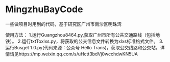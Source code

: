 # MingzhuBayCode
一些做项目时用到的代码，基于研究区广州市南沙区明珠湾

使用方法：
1.运行Guangzhou8464.py,获取广州市所有公共交通路线（包括地铁）。
2.运行txtToxlxs.py，将获取的公交信息文件转换为xlxs标准格式文件。
3.运行Busget 1.0.py(代码来源：公众号 Hello Trans)，获取公交线路和公交站。详情请见https://mp.weixin.qq.com/s/uHctt3bdVj0wcchdwKN5UA
